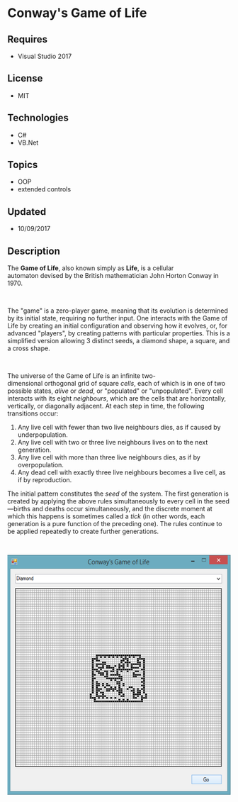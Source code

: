 # Conway's Game of Life
## Requires
- Visual Studio 2017
## License
- MIT
## Technologies
- C#
- VB.Net
## Topics
- OOP
- extended controls
## Updated
- 10/09/2017
## Description

<p><span>The&nbsp;</span><strong>Game of Life</strong><span>, also known simply as&nbsp;</span><strong>Life</strong><span>, is a&nbsp;</span>cellular automaton<span>&nbsp;devised by the British&nbsp;</span>mathematician<span>&nbsp;</span>John Horton Conway<span>&nbsp;in
 1970.</span></p>
<p>&nbsp;</p>
<p><span><span>The &quot;game&quot; is a&nbsp;</span>zero-player game<span>, meaning that its evolution is determined by its initial state, requiring no further input. One interacts with the Game of Life by creating an initial configuration and observing how it evolves,
 or, for advanced &quot;players&quot;, by creating patterns with particular properties. This is a simplified version allowing 3 distinct seeds, a diamond shape, a square, and a cross shape.</span></span></p>
<p>&nbsp;</p>
<p>The universe of the Game of Life is an infinite two-dimensional&nbsp;orthogonal&nbsp;grid of square&nbsp;<em>cells</em>, each of which is in one of two possible states,&nbsp;<em>alive</em>&nbsp;or&nbsp;<em>dead</em>, or &quot;populated&quot; or &quot;unpopulated&quot;. Every
 cell interacts with its eight&nbsp;<em>neighbours</em>, which are the cells that are horizontally, vertically, or diagonally adjacent. At each step in time, the following transitions occur:</p>
<ol>
<li>Any live cell with fewer than two live neighbours dies, as if caused by underpopulation.
</li><li>Any live cell with two or three live neighbours lives on to the next generation.
</li><li>Any live cell with more than three live neighbours dies, as if by overpopulation.
</li><li>Any dead cell with exactly three live neighbours becomes a live cell, as if by reproduction.
</li></ol>
<p>The initial pattern constitutes the&nbsp;<em>seed</em>&nbsp;of the system. The first generation is created by applying the above rules simultaneously to every cell in the seed&mdash;births and deaths occur simultaneously, and the discrete moment at which
 this happens is sometimes called a&nbsp;<em>tick</em>&nbsp;(in other words, each generation is a pure function of the preceding one). The rules continue to be applied repeatedly to create further generations.</p>
<p>&nbsp;</p>
<p><span><span><img id="180589" src="180589-10-10-2017%2002.16.06.png" alt="" width="544" height="541"><br>
</span></span></p>
